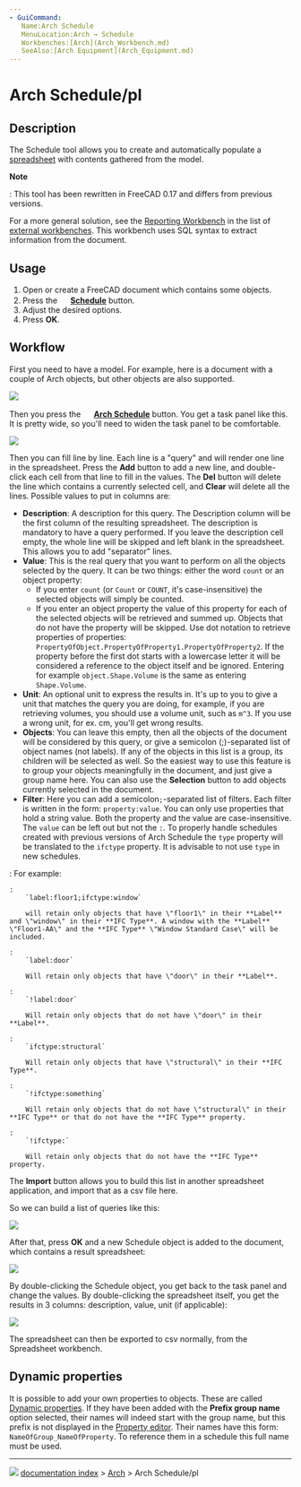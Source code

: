 ```yaml
---
- GuiCommand:
   Name:Arch Schedule
   MenuLocation:Arch → Schedule
   Workbenches:[Arch](Arch_Workbench.md)
   SeeAlso:[Arch Equipment](Arch_Equipment.md)
---
```


# Arch Schedule/pl

## Description

The Schedule tool allows you to create and automatically populate a [spreadsheet](Spreadsheet_Workbench.md) with contents gathered from the model.


**Note**

: This tool has been rewritten in FreeCAD 0.17 and differs from previous versions.

For a more general solution, see the [Reporting Workbench](https://github.com/furti/FreeCAD-Reporting/tree/master) in the list of [external workbenches](External_workbenches.md). This workbench uses SQL syntax to extract information from the document.

## Usage

1.  Open or create a FreeCAD document which contains some objects.
2.  Press the **<img src="images/Arch_Schedule.svg" width=16px> [Schedule](Arch_Schedule.md)** button.
3.  Adjust the desired options.
4.  Press **OK**.

## Workflow

First you need to have a model. For example, here is a document with a couple of Arch objects, but other objects are also supported.

![](images/Arch_schedule_example01.jpg )

Then you press the **<img src="images/Arch_Schedule.svg" width=16px> [Arch Schedule](Arch_Schedule.md)** button. You get a task panel like this. It is pretty wide, so you\'ll need to widen the task panel to be comfortable.

![](images/Arch_schedule_example02.jpg )

Then you can fill line by line. Each line is a \"query\" and will render one line in the spreadsheet. Press the **Add** button to add a new line, and double-click each cell from that line to fill in the values. The **Del** button will delete the line which contains a currently selected cell, and **Clear** will delete all the lines. Possible values to put in columns are:

-   **Description**: A description for this query. The Description column will be the first column of the resulting spreadsheet. The description is mandatory to have a query performed. If you leave the description cell empty, the whole line will be skipped and left blank in the spreadsheet. This allows you to add \"separator\" lines.
-   **Value**: This is the real query that you want to perform on all the objects selected by the query. It can be two things: either the word `count` or an object property:
    -   If you enter `count` (or `Count` or `COUNT`, it\'s case-insensitive) the selected objects will simply be counted.
    -   If you enter an object property the value of this property for each of the selected objects will be retrieved and summed up. Objects that do not have the property will be skipped. Use dot notation to retrieve properties of properties: `PropertyOfObject.PropertyOfProperty1.PropertyOfProperty2`. If the property before the first dot starts with a lowercase letter it will be considered a reference to the object itself and be ignored. Entering for example `object.Shape.Volume` is the same as entering `Shape.Volume`.
-   **Unit**: An optional unit to express the results in. It\'s up to you to give a unit that matches the query you are doing, for example, if you are retrieving volumes, you should use a volume unit, such as `m^3`. If you use a wrong unit, for ex. cm, you\'ll get wrong results.
-   **Objects**: You can leave this empty, then all the objects of the document will be considered by this query, or give a semicolon (;)-separated list of object names (not labels). If any of the objects in this list is a group, its children will be selected as well. So the easiest way to use this feature is to group your objects meaningfully in the document, and just give a group name here. You can also use the **Selection** button to add objects currently selected in the document.
-   **Filter**: Here you can add a semicolon`;`-separated list of filters. Each filter is written in the form: `property:value`. You can only use properties that hold a string value. Both the property and the value are case-insensitive. The `value` can be left out but not the `:`. To properly handle schedules created with previous versions of Arch Schedule the `type` property will be translated to the `ifctype` property. It is advisable to not use `type` in new schedules.

:   For example:

    :   
        `label:floor1;ifctype:window`
        
        will retain only objects that have \"floor1\" in their **Label** and \"window\" in their **IFC Type**. A window with the **Label** \"Floor1-AA\" and the **IFC Type** \"Window Standard Case\" will be included.

    :   
        `label:door`
        
        Will retain only objects that have \"door\" in their **Label**.

    :   
        `!label:door`
        
        Will retain only objects that do not have \"door\" in their **Label**.

    :   
        `ifctype:structural`
        
        Will retain only objects that have \"structural\" in their **IFC Type**.

    :   
        `!ifctype:something`
        
        Will retain only objects that do not have \"structural\" in their **IFC Type** or that do not have the **IFC Type** property.

    :   
        `!ifctype:`
        
        Will retain only objects that do not have the **IFC Type** property.

The **Import** button allows you to build this list in another spreadsheet application, and import that as a csv file here.

So we can build a list of queries like this:

![](images/Arch_schedule_example03.jpg )

After that, press **OK** and a new Schedule object is added to the document, which contains a result spreadsheet:

![](images/Arch_schedule_example04.jpg )

By double-clicking the Schedule object, you get back to the task panel and change the values. By double-clicking the spreadsheet itself, you get the results in 3 columns: description, value, unit (if applicable):

![](images/Arch_schedule_example05.jpg )

The spreadsheet can then be exported to csv normally, from the Spreadsheet workbench.

## Dynamic properties 

It is possible to add your own properties to objects. These are called [Dynamic properties](Property_editor#Actions.md). If they have been added with the **Prefix group name** option selected, their names will indeed start with the group name, but this prefix is not displayed in the [Property editor](Property_editor.md). Their names have this form: `NameOfGroup_NameOfProperty`. To reference them in a schedule this full name must be used.



---
![](images/Button_right.svg) [documentation index](../README.md) > [Arch](Arch_Workbench.md) > Arch Schedule/pl
